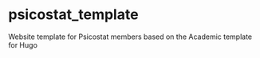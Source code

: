 # psicostat_template
Website template for Psicostat members based on the Academic template for Hugo

